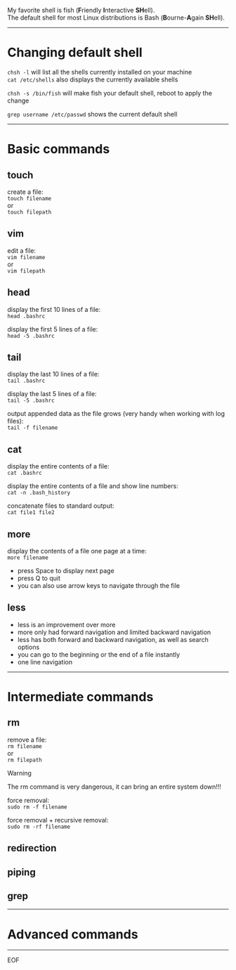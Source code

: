 My favorite shell is fish (**F**riendly **I**nteractive **SH**ell).  
The default shell for most Linux distributions is Bash (**B**ourne-**A**gain **SH**ell).

---

# Changing default shell

`chsh -l` will list all the shells currently installed on your machine  
`cat /etc/shells` also displays the currently available shells

`chsh -s /bin/fish` will make fish your default shell, reboot to apply the change

`grep username /etc/passwd` shows the current default shell  


---

# Basic commands

## touch

create a file:  
`touch filename`  
or  
`touch filepath`

## vim 

edit a file:  
`vim filename`  
or  
`vim filepath`

## head

display the first 10 lines of a file:  
`head .bashrc`  

display the first 5 lines of a file:  
`head -5 .bashrc` 

## tail

display the last 10 lines of a file:  
`tail .bashrc`  

display the last 5 lines of a file:  
`tail -5 .bashrc`  

output appended data as the file grows (very handy when working with log files):  
`tail -f filename`

## cat

display the entire contents of a file:  
`cat .bashrc`  

display the entire contents of a file and show line numbers:  
`cat -n .bash_history`

concatenate files to standard output:  
`cat file1 file2` 

## more

display the contents of a file one page at a time:  
`more filename`  
- press Space to display next page
- press Q to quit  
- you can also use arrow keys to navigate through the file

## less

- less is an improvement over more
- more only had forward navigation and limited backward navigation
- less has both forward and backward navigation, as well as search options
- you can go to the beginning or the end of a file instantly
- one line navigation

---

# Intermediate commands

## rm

remove a file:  
`rm filename`  
or  
`rm filepath`

>[!warning]
>The rm command is very dangerous, it can bring an entire system down!!!

force removal:  
`sudo rm -f filename`  

force removal + recursive removal:  
`sudo rm -rf filename`

## redirection


## piping


## grep

---

# Advanced commands

---
EOF
